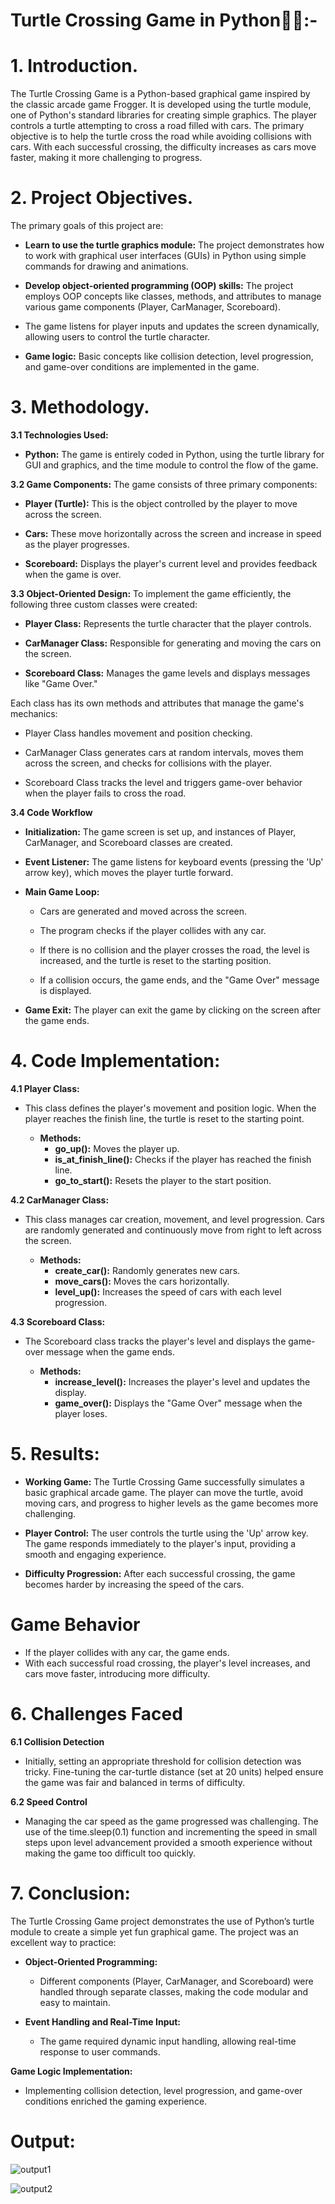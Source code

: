 # Turtle Crossing Game in Python🐢🚗:- 
# 1. Introduction. 
The Turtle Crossing Game is a Python-based graphical game inspired by the classic arcade game Frogger. It is developed using the turtle module, one of Python's standard libraries for creating simple graphics. The player controls a turtle attempting to cross a road filled with cars. The primary objective is to help the turtle cross the road while avoiding collisions with cars. With each successful crossing, the difficulty increases as cars move faster, making it more challenging to progress.

# 2. Project Objectives.
The primary goals of this project are:
- **Learn to use the turtle graphics module:** The project demonstrates how to work with graphical user interfaces (GUIs) in Python using simple commands for drawing and animations.

- **Develop object-oriented programming (OOP) skills:** The project employs OOP concepts like classes, methods, and attributes to manage various game components (Player, CarManager, Scoreboard).

- The game listens for player inputs and updates the screen dynamically, allowing users to control the turtle character.

- **Game logic:** Basic concepts like collision detection, level progression, and game-over conditions are implemented in the game.

# 3. Methodology.
**3.1 Technologies Used:**
- **Python:** The game is entirely coded in Python, using the turtle library for GUI and graphics, and the time module to control the flow of the game.

**3.2 Game Components:**
The game consists of three primary components:

- **Player (Turtle):** This is the object controlled by the player to move across the screen.

- **Cars:** These move horizontally across the screen and increase in speed as the player progresses.

- **Scoreboard:** Displays the player's current level and provides feedback when the game is over.

**3.3 Object-Oriented Design:**
To implement the game efficiently, the following three custom classes were created:
- **Player Class:** Represents the turtle character that the player controls.

- **CarManager Class:** Responsible for generating and moving the cars on the screen.

- **Scoreboard Class:** Manages the game levels and displays messages like "Game Over."

Each class has its own methods and attributes that manage the game's mechanics:

- Player Class handles movement and position checking.

- CarManager Class generates cars at random intervals, moves them across the screen, and checks for collisions with the player.

- Scoreboard Class tracks the level and triggers game-over behavior when the player fails to cross the road.

**3.4 Code Workflow**
- **Initialization:** The game screen is set up, and instances of Player, CarManager, and Scoreboard classes are created.
- **Event Listener:** The game listens for keyboard events (pressing the 'Up' arrow key), which moves the player turtle forward.
- **Main Game Loop:** 
   - Cars are generated and moved across the screen.

   - The program checks if the player collides with any car.

   - If there is no collision and the player crosses the road, the level is increased, and the turtle is reset to the starting position.

   - If a collision occurs, the game ends, and the "Game Over" message is displayed.

- **Game Exit:** The player can exit the game by clicking on the screen after the game ends.

# 4. Code Implementation:

**4.1 Player Class:**
- This class defines the player's movement and position logic. When the player reaches the finish line, the turtle is reset to the starting point.

    - **Methods:**
      - **go_up():** Moves the player up.
      - **is_at_finish_line():** Checks if the player has reached the finish line.
      - **go_to_start():** Resets the player to the start position.

**4.2 CarManager Class:**
- This class manages car creation, movement, and level progression. Cars are randomly generated and continuously move from right to left across the screen.

   - **Methods:**
     - **create_car():** Randomly generates new cars.
     - **move_cars():** Moves the cars horizontally.
     - **level_up():** Increases the speed of cars with each level progression.

**4.3 Scoreboard Class:**
 - The Scoreboard class tracks the player's level and displays the game-over message when the game ends.

   - **Methods:**
     - **increase_level():** Increases the player's level and updates the display.
     - **game_over():** Displays the "Game Over" message when the player loses.

# 5. Results: 
- **Working Game:** The Turtle Crossing Game successfully simulates a basic graphical arcade game. The player can move the turtle, avoid moving cars, and progress to higher levels as the game becomes more challenging.

- **Player Control:** The user controls the turtle using the 'Up' arrow key. The game responds immediately to the player's input, providing a smooth and engaging experience.

- **Difficulty Progression:** After each successful crossing, the game becomes harder by increasing the speed of the cars.

# Game Behavior
- If the player collides with any car, the game ends.
- With each successful road crossing, the player's level increases, and cars move faster, introducing more difficulty.

# 6. Challenges Faced
**6.1 Collision Detection** 
  - Initially, setting an appropriate threshold for collision detection was tricky. Fine-tuning the car-turtle distance (set at 20 units) helped ensure the game was fair and balanced in terms of difficulty.

**6.2 Speed Control** 
  - Managing the car speed as the game progressed was challenging. The use of the time.sleep(0.1) function and incrementing the speed in small steps upon level advancement provided a smooth experience without making the game too difficult too quickly.

# 7. Conclusion: 
The Turtle Crossing Game project demonstrates the use of Python’s turtle module to create a simple yet fun graphical game. The project was an excellent way to practice:

- **Object-Oriented Programming:** 
   - Different components (Player, CarManager, and Scoreboard) were handled through separate classes, making the code modular and easy to maintain.

- **Event Handling and Real-Time Input:**
   - The game required dynamic input handling, allowing real-time response to user commands.

**Game Logic Implementation:**
   - Implementing collision detection, level progression, and game-over conditions enriched the gaming experience.

# Output:
![output1](https://github.com/user-attachments/assets/05bf7b52-f2a5-4566-afd0-4f0bf685d154)

![output2](https://github.com/user-attachments/assets/e43b0743-9980-4b58-b156-a4a96045e97a)
